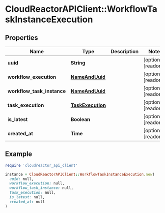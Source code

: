 # CloudReactorAPIClient::WorkflowTaskInstanceExecution

## Properties

| Name | Type | Description | Notes |
| ---- | ---- | ----------- | ----- |
| **uuid** | **String** |  | [optional][readonly] |
| **workflow_execution** | [**NameAndUuid**](NameAndUuid.md) |  | [optional][readonly] |
| **workflow_task_instance** | [**NameAndUuid**](NameAndUuid.md) |  | [optional][readonly] |
| **task_execution** | [**TaskExecution**](TaskExecution.md) |  | [optional][readonly] |
| **is_latest** | **Boolean** |  | [optional][readonly] |
| **created_at** | **Time** |  | [optional][readonly] |

## Example

```ruby
require 'cloudreactor_api_client'

instance = CloudReactorAPIClient::WorkflowTaskInstanceExecution.new(
  uuid: null,
  workflow_execution: null,
  workflow_task_instance: null,
  task_execution: null,
  is_latest: null,
  created_at: null
)
```

